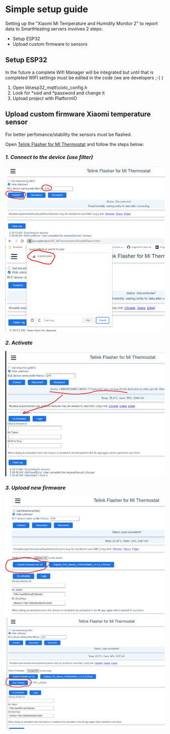 
# Simple setup guide

Setting up the "Xiaomi Mi Temperature and Humidity Monitor 2" to report data to SmartHeating servers involves 2 steps:

- Setup ESP32
- Upload custom firmware to sensors


## Setup ESP32
In the future a complete Wifi Manager will be integrated but until that is completed WIFI settings must be edited in the code (we are developers ;-) ) 

1. Open lib\esp32_mqtt\ciotc_config.h
2. Look for *ssid and *password and change it
3. Upload project with PlatformIO

## Upload custom firmware Xiaomi temperature sensor
For better perfomance/stability the sensors must be flashed. 

Open [Telink Flasher for MI Thermostat](https://pvvx.github.io/ATC_MiThermometer/TelinkMiFlasher.html) and follow the steps below:

### ___1. Connect to the device (use filter)___

![Connect](docs/temp-guide1.png)
![Connect](docs/temp-guide2.png)

### ___2. Activate___
![Connect](docs/temp-guide3.png)


### ___3. Upload new firmware___
![Connect](docs/temp-guide4.png)
![Connect](docs/temp-guide5.png)
